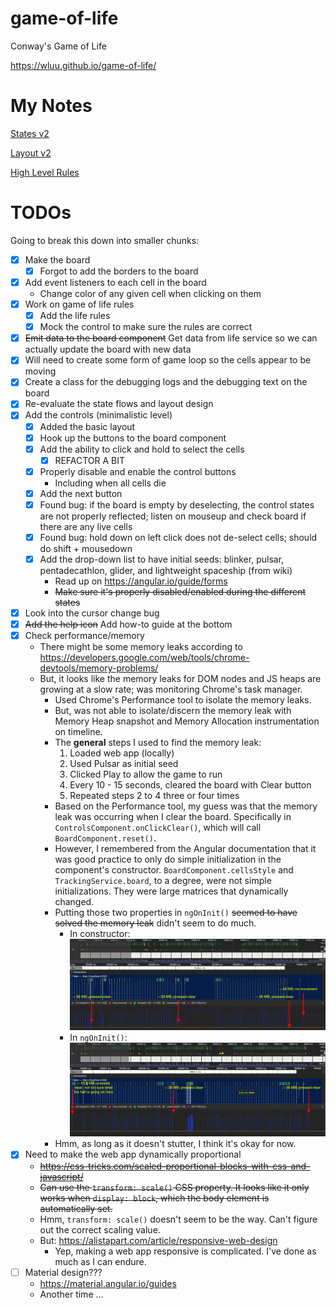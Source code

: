 # game-of-life
Conway's Game of Life

https://wluu.github.io/game-of-life/

# My Notes

[States v2](https://drive.google.com/file/d/0B9DrOVKPxr98b2xfREU3VzB3ZzE4ZlQxNGFzMnBaaHBfeTNz/view?usp=sharing)

[Layout v2](https://drive.google.com/file/d/0B9DrOVKPxr98clZmVjl6dnRVZGxnc29SY19nYUtSQnFtVTY0/view?usp=sharing)

[High Level Rules](https://drive.google.com/file/d/0B9DrOVKPxr98VGVRQTRIV2hHLXEzNmpHRFVUd25HYlVackVV/view?usp=sharing)

# TODOs

Going to break this down into smaller chunks:

- [x] Make the board
  - [x] Forgot to add the borders to the board
- [x] Add event listeners to each cell in the board
  - Change color of any given cell when clicking on them
- [x] Work on game of life rules
  - [x] Add the life rules
  - [x] Mock the control to make sure the rules are correct
- [x] ~~Emit data to the board component~~ Get data from life service so we can actually update the board with new data
- [x] Will need to create some form of game loop so the cells appear to be moving
- [x] Create a class for the debugging logs and the debugging text on the board
- [x] Re-evaluate the state flows and layout design
- [x] Add the controls (minimalistic level)
  - [x] Added the basic layout
  - [x] Hook up the buttons to the board component
  - [x] Add the ability to click and hold to select the cells
    - [x] REFACTOR A BIT
  - [x] Properly disable and enable the control buttons
    - Including when all cells die
  - [x] Add the next button
  - [x] Found bug: if the board is empty by deselecting, the control states are not properly reflected; listen on mouseup and check board if there are any live cells
  - [x] Found bug: hold down on left click does not de-select cells; should do shift + mousedown
  - [x] Add the drop-down list to have initial seeds: blinker, pulsar, pentadecathlon, glider, and lightweight spaceship (from wiki)
    - Read up on https://angular.io/guide/forms
    - ~~Make sure it's properly disabled/enabled during the different states~~
- [x] Look into the cursor change bug
- [x] ~~Add the help icon~~ Add how-to guide at the bottom
- [x] Check performance/memory
  - There might be some memory leaks according to https://developers.google.com/web/tools/chrome-devtools/memory-problems/
  - But, it looks like the memory leaks for DOM nodes and JS heaps are growing at a slow rate; was monitoring Chrome's task manager.
    - Used Chrome's Performance tool to isolate the memory leaks.
    - But, was not able to isolate/discern the memory leak with Memory Heap snapshot and Memory Allocation instrumentation on timeline.
    - The **general** steps I used to find the memory leak:
      1. Loaded web app (locally)
      2. Used Pulsar as initial seed
      3. Clicked Play to allow the game to run
      4. Every 10 - 15 seconds, cleared the board with Clear button
      5. Repeated steps 2 to 4 three or four times
    - Based on the Performance tool, my guess was that the memory leak was occurring when I clear the board. Specifically in `ControlsComponent.onClickClear()`, which will call `BoardComponent.reset()`.
    - However, I remembered from the Angular documentation that it was good practice to only do simple initialization in the component's constructor. `BoardComponent.cellsStyle` and `TrackingService.board`, to a degree, were not simple initializations. They were large matrices that dynamically changed.
    - Putting those two properties in `ngOnInit()` ~~seemed to have solved the memory leak~~ didn't seem to do much.
      - In constructor: ![Before](./performance/constructor.png "Before")
      - In `ngOnInit()`: ![After](./performance/ngoninit.png "After")
    - Hmm, as long as it doesn't stutter, I think it's okay for now.
- [x] Need to make the web app dynamically proportional
  - ~~https://css-tricks.com/scaled-proportional-blocks-with-css-and-javascript/~~
  - ~~Can use the `transform: scale()` CSS property. It looks like it only works when `display: block`, which the body element is automatically set.~~
  - Hmm, `transform: scale()` doesn't seem to be the way. Can't figure out the correct scaling value.
  - But: https://alistapart.com/article/responsive-web-design
    - Yep, making a web app responsive is complicated. I've done as much as I can endure.
- [ ] Material design???
  - https://material.angular.io/guides
  - Another time ...

